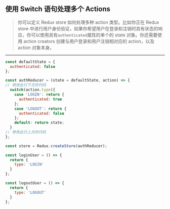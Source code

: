 ## 使用 Switch 语句处理多个 Actions

> 你可以定义 Redux store 如何处理多种 action 类型。比如你正在 Redux store 中进行用户身份验证，如果你希望用户在登录和注销时具有状态的响应，你可以使用具有`authenticated`属性的单个的 state 对象。你还需要使用 action creators 创建与用户登录和用户注销相对应的 action，以及 action 对象本身。

---

```js
const defaultState = {
  authenticated: false
};

const authReducer = (state = defaultState, action) => {
// 修改此行下方的代码
  switch(action.type){
    case 'LOGIN': return {
      authenticated: true
    };
    case 'LOGOUT': return {
      authenticated: false
    };
    default: return state;
  }
// 修改此行上方的代码
};

const store = Redux.createStore(authReducer);

const loginUser = () => {
  return {
    type: 'LOGIN'
  }
};

const logoutUser = () => {
  return {
    type: 'LOGOUT'
  }
};
```

